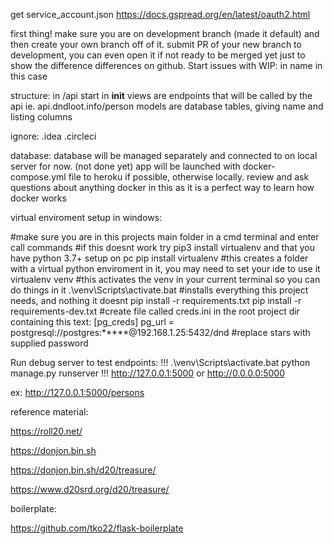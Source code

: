 
get service_account.json
https://docs.gspread.org/en/latest/oauth2.html

first thing! make sure you are on development branch (made it default) and then create your own branch off of it.
submit PR of your new branch to development, you can even open it if not ready to be merged yet just to show the difference differences on github. 
Start issues with WIP: in name in this case

structure:
in /api
start in __init__
views are endpoints that will be called by the api ie. api.dndloot.info/person
models are database tables, giving name and listing columns

ignore:
.idea
.circleci

database:
database will be managed separately and connected to on local server for now. (not done yet)
app will be launched with docker-compose.yml file to heroku if possible, otherwise locally.
review and ask questions about anything docker in this as it is a perfect way to learn how docker works

virtual enviroment setup in windows:

#make sure you are in this projects main folder in a cmd terminal and enter call commands
#if this doesnt work try pip3 install virtualenv and that you have python 3.7+ setup on pc
pip install virtualenv
#this creates a folder with a virtual python enviroment in it, you may need to set your ide to use it
virtualenv venv
#this activates the venv in your current terminal so you can do things in it
.\venv\Scripts\activate.bat
#installs everything this project needs, and nothing it doesnt
pip install -r requirements.txt
pip install -r requirements-dev.txt
#create file called creds.ini in the root project dir containing this text:
[pg_creds]
pg_url = postgresql://postgres:*****@192.168.1.25:5432/dnd
#replace stars with supplied password

Run debug server to test endpoints:
!!!
.\venv\Scripts\activate.bat
python manage.py runserver
!!!
http://127.0.0.1:5000
or
http://0.0.0.0:5000

ex:
http://127.0.0.1:5000/persons

reference material:

https://roll20.net/ 

https://donjon.bin.sh 

https://donjon.bin.sh/d20/treasure/ 

https://www.d20srd.org/d20/treasure/

boilerplate:

https://github.com/tko22/flask-boilerplate


